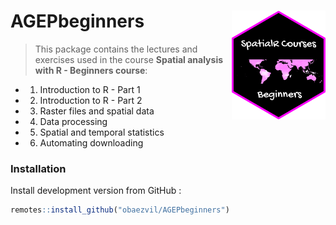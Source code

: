 # AGEPbeginners  <img src="./inst/logo/SpatialR_Courses_Beginners.png" align="right" width="150" />

> This package contains the lectures and exercises used in the course **Spatial analysis with R - Beginners course**:

- 1.  Introduction to R - Part 1

- 2.  Introduction to R - Part 2

- 3.  Raster files and spatial data

- 4.  Data processing

- 5.  Spatial and temporal statistics

- 6.  Automating downloading

### Installation

Install development version from GitHub :

```r
remotes::install_github("obaezvil/AGEPbeginners")
```
